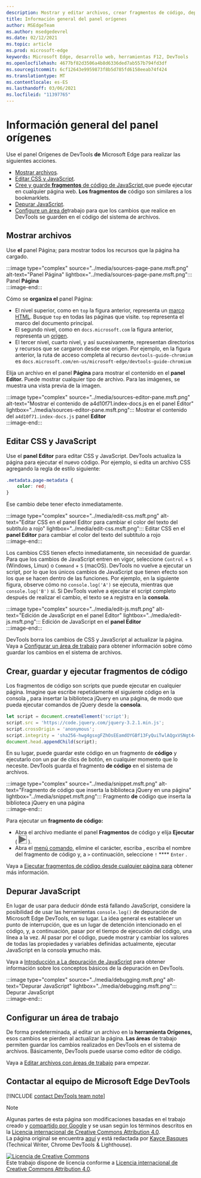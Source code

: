 ```yaml
---
description: Mostrar y editar archivos, crear fragmentos de código, depurar JavaScript y configurar áreas de trabajo en el panel Orígenes de Microsoft Edge DevTools.
title: Información general del panel orígenes
author: MSEdgeTeam
ms.author: msedgedevrel
ms.date: 02/12/2021
ms.topic: article
ms.prod: microsoft-edge
keywords: Microsoft Edge, desarrollo web, herramientas F12, DevTools
ms.openlocfilehash: 4677bf82d3506a4b8d6336ded7ab557b794fd3df
ms.sourcegitcommit: 6cf12643e9959873f8b5d785fd6158eeab74f424
ms.translationtype: MT
ms.contentlocale: es-ES
ms.lasthandoff: 03/06/2021
ms.locfileid: "11397765"
---
```

<!-- Copyright Kayce Basques 

   Licensed under the Apache License, Version 2.0 (the "License");
   you may not use this file except in compliance with the License.
   You may obtain a copy of the License at

       https://www.apache.org/licenses/LICENSE-2.0

   Unless required by applicable law or agreed to in writing, software
   distributed under the License is distributed on an "AS IS" BASIS,
   WITHOUT WARRANTIES OR CONDITIONS OF ANY KIND, either express or implied.
   See the License for the specific language governing permissions and
   limitations under the License.  -->

# <a name="sources-panel-overview"></a>Información general del panel orígenes  

Use el panel Orígenes de DevTools **de** Microsoft Edge para realizar las siguientes acciones.  

*   [Mostrar archivos](#display-files).  
*   [Editar CSS y JavaScript](#edit-css-and-javascript).  
*   [Cree y guarde **fragmentos** de código de JavaScript,](#create-save-and-run-snippets)que puede ejecutar en cualquier página web.  **Los fragmentos de** código son similares a los bookmarklets.  
*   [Depurar JavaScript](#debug-javascript).  
*   [Configure un área de](#set-up-a-workspace)trabajo para que los cambios que realice en DevTools se guarden en el código del sistema de archivos.  
    
## <a name="display-files"></a>Mostrar archivos  

Use **el** panel Página; para mostrar todos los recursos que la página ha cargado.

:::image type="complex" source="../media/sources-page-pane.msft.png" alt-text="Panel Página" lightbox="../media/sources-page-pane.msft.png":::
   Panel **Página**  
:::image-end:::  

Cómo se **organiza el** panel Página:  
*   El nivel superior, como en `top` la figura anterior, representa un [marco HTML][W3CHtml4Frames].  Busque `top` en todas las páginas que visite.  `top` representa el marco del documento principal.  
*   El segundo nivel, como en `docs.microsoft.com` la figura anterior, representa un [origen][HtmlstandardOrigin].  
*   El tercer nivel, cuarto nivel, y así sucesivamente, representan directorios y recursos que se cargaron desde ese origen.  Por ejemplo, en la figura anterior, la ruta de acceso completa al recurso `devtools-guide-chromium` es `docs.microsoft.com/en-us/microsoft-edge/devtools-guide-chromium`  
    
Elija un archivo en el panel **Página** para mostrar el contenido en el **panel Editor.**  Puede mostrar cualquier tipo de archivo.  Para las imágenes, se muestra una vista previa de la imagen.  

:::image type="complex" source="../media/sources-editor-pane.msft.png" alt-text="Mostrar el contenido de a4d10f71.index-docs.js en el panel Editor" lightbox="../media/sources-editor-pane.msft.png":::
   Mostrar el contenido del `a4d10f71.index-docs.js` panel **Editor**  
:::image-end:::  

## <a name="edit-css-and-javascript"></a>Editar CSS y JavaScript  

Use el **panel Editor** para editar CSS y JavaScript.  DevTools actualiza la página para ejecutar el nuevo código.  Por ejemplo, si edita un archivo CSS agregando la regla de estilo siguiente:

```css
.metadata.page-metadata {
    color: red;
}
```

Ese cambio debe tener efecto inmediatamente.

:::image type="complex" source="../media/edit-css.msft.png" alt-text="Editar CSS en el panel Editor para cambiar el color del texto del subtítulo a rojo" lightbox="../media/edit-css.msft.png":::
   Editar CSS en el **panel Editor** para cambiar el color del texto del subtítulo a rojo  
:::image-end:::  

Los cambios CSS tienen efecto inmediatamente, sin necesidad de guardar.  Para que los cambios de JavaScript entren en vigor, seleccione `Control` + `S` \(Windows, Linux\) o `Command` + `S` \(macOS\).  DevTools no vuelve a ejecutar un script, por lo que los únicos cambios de JavaScript que tienen efecto son los que se hacen dentro de las funciones.  Por ejemplo, en la siguiente figura, observe cómo no `console.log('A')` se ejecuta, mientras que `console.log('B')` sí.  Si DevTools vuelve a ejecutar el script completo después de realizar el cambio, el texto se `A` registra en la **consola**.  

:::image type="complex" source="../media/edit-js.msft.png" alt-text="Edición de JavaScript en el panel Editor" lightbox="../media/edit-js.msft.png":::
   Edición de JavaScript en el **panel Editor**  
:::image-end:::  

DevTools borra los cambios de CSS y JavaScript al actualizar la página.  Vaya a [Configurar un área de trabajo](#set-up-a-workspace) para obtener información sobre cómo guardar los cambios en el sistema de archivos.  

## <a name="create-save-and-run-snippets"></a>Crear, guardar y ejecutar fragmentos de código  

Los fragmentos de código son scripts que puede ejecutar en cualquier página.  Imagine que escribe repetidamente el siguiente código en la consola **,** para insertar la biblioteca jQuery en una página, de modo que pueda ejecutar comandos de jQuery desde la **consola**.  

```javascript
let script = document.createElement('script');
script.src = 'https://code.jquery.com/jquery-3.2.1.min.js';
script.crossOrigin = 'anonymous';
script.integrity = 'sha256-hwg4gsxgFZhOsEEamdOYGBf13FyQuiTwlAQgxVSNgt4=';
document.head.appendChild(script);
```  

En su lugar, puede guardar este código en un fragmento de **código** y ejecutarlo con un par de clics de botón, en cualquier momento que lo necesite.  DevTools guarda el fragmento **de código** en el sistema de archivos.  

:::image type="complex" source="../media/snippet.msft.png" alt-text="Fragmento de código que inserta la biblioteca jQuery en una página" lightbox="../media/snippet.msft.png":::
   Fragmento **de** código que inserta la biblioteca jQuery en una página  
:::image-end:::  

Para ejecutar un **fragmento de código:**

*   Abra el archivo mediante el panel **Fragmentos** de código y elija **Ejecutar** \( ![ El botón Ejecutar ][ImageRunIcon] \).  
*   Abra el [menú comando][DevtoolsGuideChromiumCommandMenuIndex], elimine el carácter, escriba , escriba el nombre del fragmento de código y, a `>` continuación, seleccione `!` **** `Enter` .  
    
Vaya a [Ejecutar fragmentos de código desde cualquier página para][DevtoolsGuideChromiumJavascriptSnippets] obtener más información.

## <a name="debug-javascript"></a>Depurar JavaScript  

En lugar de usar para deducir dónde está fallando JavaScript, considere la posibilidad de usar las herramientas `console.log()` de depuración de Microsoft Edge DevTools, en su lugar.  La idea general es establecer un punto de interrupción, que es un lugar de detención intencionado en el código, y, a continuación, pasar por el tiempo de ejecución del código, una línea a la vez.  Al pasar por el código, puede mostrar y cambiar los valores de todas las propiedades y variables definidas actualmente, ejecutar JavaScript en la consola **y**mucho más.

Vaya a [Introducción a La depuración de JavaScript][DevtoolsGuideChromiumJavascriptIndex] para obtener información sobre los conceptos básicos de la depuración en DevTools.

:::image type="complex" source="../media/debugging.msft.png" alt-text="Depurar JavaScript" lightbox="../media/debugging.msft.png":::
   Depurar JavaScript  
:::image-end:::  

## <a name="set-up-a-workspace"></a>Configurar un área de trabajo  

De forma predeterminada, al editar un archivo en la **herramienta Orígenes,** esos cambios se pierden al actualizar la página.  **Las áreas** de trabajo permiten guardar los cambios realizados en DevTools en el sistema de archivos.  Básicamente, DevTools puede usarse como editor de código.

Vaya a [Editar archivos con áreas de trabajo][DevtoolsGuideChromiumWorkspacesIndex] para empezar.

## <a name="getting-in-touch-with-the-microsoft-edge-devtools-team"></a>Contactar al equipo de Microsoft Edge DevTools  

[!INCLUDE [contact DevTools team note](../includes/contact-devtools-team-note.md)]  

<!-- image links -->  

[ImageRunIcon]: ../media/run-snippet-icon.msft.png  

<!-- links -->  

[DevtoolsGuideChromiumCommandMenuIndex]: ../command-menu/index.md "Ejecutar comandos con el menú de comandos DevTools de Microsoft Edge | Microsoft Docs"  
[DevtoolsGuideChromiumJavascriptIndex]: ../javascript/index.md "Introducción a la depuración de JavaScript en Microsoft Edge DevTools | Microsoft Docs"  
[DevtoolsGuideChromiumJavascriptSnippets]: ../javascript/snippets.md "Ejecutar fragmentos de código de JavaScript en cualquier página con Microsoft Edge DevTools | Microsoft Docs"  
[DevtoolsGuideChromiumWorkspacesIndex]: ../workspaces/index.md "Editar archivos con áreas de trabajo | Microsoft Docs"  

[HtmlstandardOrigin]: https://html.spec.whatwg.org/multipage/origin.html#origin "Origen | Estándar HTML"  

[W3CHtml4Frames]: https://w3.org/TR/html401/present/frames.html "Fotogramas | W3C"  

> [!NOTE]
> Algunas partes de esta página son modificaciones basadas en el trabajo creado y [compartido por Google][GoogleSitePolicies] y se usan según los términos descritos en la [Licencia internacional de Creative Commons Attribution 4.0][CCA4IL].  
> La página original se encuentra [aquí](https://developers.google.com/web/tools/chrome-devtools/sources) y está redactada por [Kayce Basques][KayceBasques] \(Technical Writer, Chrome DevTools \& Lighthouse\).  

[![Licencia de Creative Commons][CCby4Image]][CCA4IL]  
Este trabajo dispone de licencia conforme a [Licencia internacional de Creative Commons Attribution 4.0][CCA4IL].  

[CCA4IL]: https://creativecommons.org/licenses/by/4.0  
[CCby4Image]: https://i.creativecommons.org/l/by/4.0/88x31.png  
[GoogleSitePolicies]: https://developers.google.com/terms/site-policies  
[KayceBasques]: https://developers.google.com/web/resources/contributors/kaycebasques  

